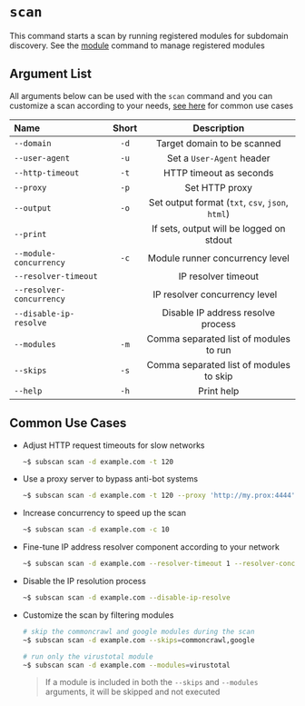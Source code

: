 # `scan`

This command starts a scan by running registered modules for subdomain discovery. See the [module](module.md) command to manage registered modules

## Argument List

All arguments below can be used with the `scan` command and you can customize a scan according to your needs, [see here](#common-use-cases) for common use cases

| Name                     | Short |                   Description                    |
| :----------------------- | :---: | :----------------------------------------------: |
| `--domain`               | `-d`  |           Target domain to be scanned            |
| `--user-agent`           | `-u`  |            Set a `User-Agent` header             |
| `--http-timeout`         | `-t`  |             HTTP timeout as seconds              |
| `--proxy`                | `-p`  |                  Set HTTP proxy                  |
| `--output`               | `-o`  | Set output format (`txt`, `csv`, `json`, `html`) |
| `--print`                |       |     If sets, output will be logged on stdout     |
| `--module-concurrency`   | `-c`  |         Module runner concurrency level          |
| `--resolver-timeout`     |       |               IP resolver timeout                |
| `--resolver-concurrency` |       |         IP resolver concurrency level            |
| `--disable-ip-resolve`   |       |        Disable IP address resolve process        |
| `--modules`              | `-m`  |      Comma separated list of modules to run      |
| `--skips`                | `-s`  |     Comma separated list of modules to skip      |
| `--help`                 | `-h`  |                    Print help                    |

## Common Use Cases

- Adjust HTTP request timeouts for slow networks

  ```bash
  ~$ subscan scan -d example.com -t 120
  ```

- Use a proxy server to bypass anti-bot systems

  ```bash
  ~$ subscan scan -d example.com -t 120 --proxy 'http://my.prox:4444'
  ```

- Increase concurrency to speed up the scan

  ```bash
  ~$ subscan scan -d example.com -c 10
  ```

- Fine-tune IP address resolver component according to your network

  ```bash
  ~$ subscan scan -d example.com --resolver-timeout 1 --resolver-concurrency 100
  ```

- Disable the IP resolution process

  ```bash
  ~$ subscan scan -d example.com --disable-ip-resolve
  ```

- Customize the scan by filtering modules

  ```bash
  # skip the commoncrawl and google modules during the scan
  ~$ subscan scan -d example.com --skips=commoncrawl,google
  ```

  ```bash
  # run only the virustotal module
  ~$ subscan scan -d example.com --modules=virustotal
  ```

  > If a module is included in both the `--skips` and `--modules` arguments, it will be skipped and not executed
